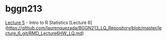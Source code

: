 # bggn213

[Lecture 5](https://github.com/laurenquezada/BGGN213_LQ_Repository/blob/master/lecture_5_rstats/r_core_plots_exercise_answers.r) - Intro to R Statistics
[Lecture 6] (https://github.com/laurenquezada/BGGN213_LQ_Repository/blob/master/lecture_6_git/RMD_Lecture6HW_LQ.md)
